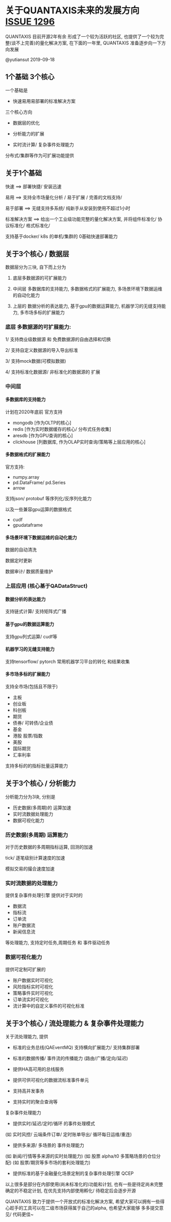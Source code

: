 # 关于QUANTAXIS未来的发展方向 [ISSUE 1296](https://github.com/QUANTAXIS/QUANTAXIS/issues/1296)

QUANTAXIS 目前开源2年有余 形成了一个较为活跃的社区, 也提供了一个较为完整(谈不上完善)的量化解决方案, 在下面的一年里, QUANTAXIS 准备逐步向一下方向发展

@yutiansut 2019-09-18


## 1个基础 3个核心

一个基础是

- 快速易用易部署的标准解决方案


三个核心方向

-  数据层的优化

- 分析能力的扩展

- 实时流计算/ 复杂事件处理能力

分布式/集群等作为可扩展功能提供



## 关于1个基础


快速 ==> 部署快捷/ 安装迅速

易用 ==> 支持全市场量化分析 / 易于扩展 / 完善的文档支持/ 

易于部署 ==>  无缝支持多系统/ 纯新手从安装到使用不超过1小时

标准解决方案 ==> 给出一个工业级功能完整的量化解决方案, 并将组件标准化/ 协议标准化/ 格式标准化/


支持基于docker/ k8s 的单机/集群的 0基础快速部署能力


## 关于3个核心 / 数据层

数据层分为三块, 自下而上分为

1. 底层多数据源的可扩展能力

2. 中间层 多数据库的支持能力, 多数据格式的扩展能力,  多场景环境下数据运维的自动化能力

3. 上层的  数据分析的表达能力, 基于gpu的数据运算能力, 机器学习的无缝支持能力, 多市场多标的扩展能力



### 底层  多数据源的可扩展能力:

1/ 支持商业级数据源 和 免费数据源的自由选择和切换

2/ 支持自定义数据源的导入导出标准

3/ 支持mock数据(可模拟数据)

4/ 支持标准化数据源/ 非标准化的数据源的 扩展


### 中间层

#### 多数据库的支持能力

计划在2020年底前 官方支持

- mongodb  [作为OLTP的核心]
- redis          [作为实时数据缓存的核心/ 分布式任务收集]
- aresdb       [作为GPU查询的核心]
- clickhouse  [列数据库, 作为OLAP实时查询/策略等上层应用的核心]


#### 多数据格式的扩展能力

官方支持:

- numpy.array
- pd.DataFrame/ pd.Series
- arrow 

支持json/ protobuf 等序列化/反序列化能力

以及一些兼容gpu运算的数据格式

- cudf
- gpudataframe

#### 多场景环境下数据运维的自动化能力

数据的自动清洗

数据定时更新

数据审计/ 数据质量维护


### 上层应用 (核心基于QADataStruct)
 
#### 数据分析的表达能力

支持链式计算/ 支持矩阵式广播

#### 基于gpu的数据运算能力

支持gpu列式运算/ cudf等

#### 机器学习的无缝支持能力

支持tensorflow/ pytorch 常用机器学习平台的转化 和结果收集

#### 多市场多标的扩展能力

支持全市场(包括且不限于)

- 主板
- 创业板
- 科创板
- 期货
- 债券/ 可转债/企业债
- 基金
- 港股  股票/指数
- 美股
- 国际期货
- 汇率利率

支持多标的的指标批量运算能力



## 关于3个核心 / 分析能力

分析能力分为3块, 分别是


- 历史数据(多周期)的 运算加速
- 实时流数据处理能力
- 数据可视化能力


### 历史数据(多周期) 运算能力


对于历史数据的多周期指标运算, 回测的加速

tick/ 逐笔级别计算速度的加速

模拟交易的撮合速度加速

### 实时流数据的处理能力

提供复杂事件处理引擎 提供对于实时的

- 数据流
- 指标流
- 订单流
- 账户数据流
- 新闻信息流

等处理能力, 支持定时任务,周期任务 和 事件驱动任务

### 数据可视化能力

提供可定制可扩展的 

- 账户数据实时可视化
- 风险指标实时可视化
- 策略事件实时可视化
- 订单流实时可视化
- 流计算中的自定义事件的可视化标准


## 关于3个核心 / 流处理能力 & 复杂事件处理能力

关于流处理能力, 提供

-  标准的业务总线(QAEventMQ) 支持横向扩展能力/ 支持集群部署
-  标准的数据传播/ 事件流的传播能力 (路由/广播/定向/延迟)
-  提供HA高可用的总线服务
-  提供可供可视化的数据流标准事件单元

-  支持高并发事务
-  支持实时的聚合查询等


复杂事件处理能力

- 提供实时/延迟/定时/循环 的事件处理模式

(如 实时风控/ 云端条件订单/ 定时账单导出/ 循环每日运维/重连)

- 提供多来源/ 多场景的 事件处理能力

(如 新闻/行情等多来源的实时处理能力)
(如 股票  alpha/t0 多策略场景的仓位分配)
(如 股票/期货等多市场的套利处理能力)

- 提供标准的基于金融量化场景定制的复杂事件处理引擎 QCEP


以上很多是部分在内部使用(尚未标准化的)功能和计划, 也有一些是待定尚未完整确定的不稳定计划,  在优先支持内部使用孵化/ 待稳定后会逐步开源

QUANTAXIS 致力于提供一个开放式的标准化解决方案, 希望大家可以拥有一些得心趁手的工具可以在二级市场获得属于自己的alpha, 也希望大家能够 多多提交意见/ 代码更佳~ 